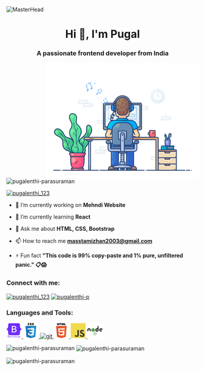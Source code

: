 ![MasterHead](https://images-wixmp-ed30a86b8c4ca887773594c2.wixmp.com/f/c83c004e-1370-4756-88e5-4071de797088/dgdq8br-09cc7ad6-a021-47a5-b0e0-917b12b0f7a7.gif?token=eyJ0eXAiOiJKV1QiLCJhbGciOiJIUzI1NiJ9.eyJzdWIiOiJ1cm46YXBwOjdlMGQxODg5ODIyNjQzNzNhNWYwZDQxNWVhMGQyNmUwIiwiaXNzIjoidXJuOmFwcDo3ZTBkMTg4OTgyMjY0MzczYTVmMGQ0MTVlYTBkMjZlMCIsIm9iaiI6W1t7InBhdGgiOiJcL2ZcL2M4M2MwMDRlLTEzNzAtNDc1Ni04OGU1LTQwNzFkZTc5NzA4OFwvZGdkcThici0wOWNjN2FkNi1hMDIxLTQ3YTUtYjBlMC05MTdiMTJiMGY3YTcuZ2lmIn1dXSwiYXVkIjpbInVybjpzZXJ2aWNlOmZpbGUuZG93bmxvYWQiXX0.tqRMtE-b2QiI2nnefNxSDMJvZCcYqFmq2ccg_Xfzqb8)
<h1 align="center">Hi 👋, I'm Pugal</h1>
<h3 align="center">A passionate frontend developer from India</h3>
<img align="right" alt="Programmer" width="400" src="https://raw.githubusercontent.com/jsuarezruiz/jsuarezruiz/master/images/coding.gif"/>

<p align="left"> <img src="https://komarev.com/ghpvc/?username=pugalenthi-parasuraman&label=Profile%20views&color=0e75b6&style=flat" alt="pugalenthi-parasuraman" /> </p>

<p align="left"> <a href="https://twitter.com/pugalenthi_123" target="blank"><img src="https://img.shields.io/twitter/follow/pugalenthi_123?logo=twitter&style=for-the-badge" alt="pugalenthi_123" /></a> </p>

- 🔭 I’m currently working on **Mehndi Website**

- 🌱 I’m currently learning **React**

- 💬 Ask me about **HTML, CSS, Bootstrap**

- 📫 How to reach me **masstamizhan2003@gmail.com**

- ⚡ Fun fact **"This code is 99% copy-paste and 1% pure, unfiltered panic." 📋😱**

<h3 align="left">Connect with me:</h3>
<p align="left">
<a href="https://twitter.com/pugalenthi_123" target="blank"><img align="center" src="https://raw.githubusercontent.com/rahuldkjain/github-profile-readme-generator/master/src/images/icons/Social/twitter.svg" alt="pugalenthi_123" height="30" width="40" /></a>
<a href="https://linkedin.com/in/pugalenthi-p" target="blank"><img align="center" src="https://raw.githubusercontent.com/rahuldkjain/github-profile-readme-generator/master/src/images/icons/Social/linked-in-alt.svg" alt="pugalenthi-p" height="30" width="40" /></a>
</p>

<h3 align="left">Languages and Tools:</h3>
<p align="left"><a href="https://getbootstrap.com" target="_blank" rel="noreferrer"> <img src="https://raw.githubusercontent.com/devicons/devicon/master/icons/bootstrap/bootstrap-plain-wordmark.svg" alt="bootstrap" width="40" height="40"/> </a> <a href="https://www.w3schools.com/css/" target="_blank" rel="noreferrer"> <img src="https://raw.githubusercontent.com/devicons/devicon/master/icons/css3/css3-original-wordmark.svg" alt="css3" width="40" height="40"/> </a>  <a href="https://git-scm.com/" target="_blank" rel="noreferrer"> <img src="https://www.vectorlogo.zone/logos/git-scm/git-scm-icon.svg" alt="git" width="40" height="40"/> </a> <a href="https://www.w3.org/html/" target="_blank" rel="noreferrer"> <img src="https://raw.githubusercontent.com/devicons/devicon/master/icons/html5/html5-original-wordmark.svg" alt="html5" width="40" height="40"/> </a> <a href="https://developer.mozilla.org/en-US/docs/Web/JavaScript" target="_blank" rel="noreferrer"> <img src="https://raw.githubusercontent.com/devicons/devicon/master/icons/javascript/javascript-original.svg" alt="javascript" width="40" height="40"/> </a> <a href="https://nodejs.org" target="_blank" rel="noreferrer"> <img src="https://raw.githubusercontent.com/devicons/devicon/master/icons/nodejs/nodejs-original-wordmark.svg" alt="nodejs" width="40" height="40"/> </a> </p>

<p><img align="left" src="https://github-readme-stats.vercel.app/api/top-langs?username=pugalenthi-parasuraman&show_icons=true&locale=en&layout=compact" alt="pugalenthi-parasuraman" /></p>

<p>&nbsp;<img align="center" src="https://github-readme-stats.vercel.app/api?username=pugalenthi-parasuraman&show_icons=true&locale=en" alt="pugalenthi-parasuraman" /></p>

<p><img align="center" src="https://github-readme-streak-stats.herokuapp.com/?user=pugalenthi-parasuraman&" alt="pugalenthi-parasuraman" /></p>
